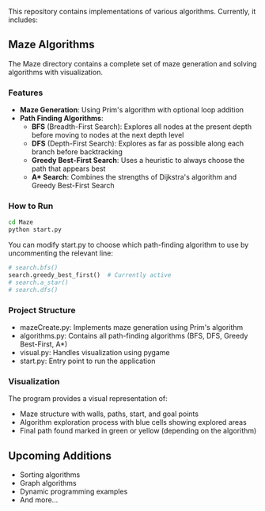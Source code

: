 This repository contains implementations of various algorithms. Currently, it includes:

## Maze Algorithms

The Maze directory contains a complete set of maze generation and solving algorithms with visualization.

### Features

- **Maze Generation**: Using Prim's algorithm with optional loop addition
- **Path Finding Algorithms**:
  - **BFS** (Breadth-First Search): Explores all nodes at the present depth before moving to nodes at the next depth level
  - **DFS** (Depth-First Search): Explores as far as possible along each branch before backtracking
  - **Greedy Best-First Search**: Uses a heuristic to always choose the path that appears best
  - **A\* Search**: Combines the strengths of Dijkstra's algorithm and Greedy Best-First Search

### How to Run

```bash
cd Maze
python start.py
```

You can modify start.py to choose which path-finding algorithm to use by uncommenting the relevant line:

```python
# search.bfs()
search.greedy_best_first()  # Currently active
# search.a_star()
# search.dfs()
```

### Project Structure

- mazeCreate.py: Implements maze generation using Prim's algorithm
- algorithms.py: Contains all path-finding algorithms (BFS, DFS, Greedy Best-First, A*)
- visual.py: Handles visualization using pygame
- start.py: Entry point to run the application

### Visualization

The program provides a visual representation of:
- Maze structure with walls, paths, start, and goal points
- Algorithm exploration process with blue cells showing explored areas
- Final path found marked in green or yellow (depending on the algorithm)

## Upcoming Additions

- Sorting algorithms
- Graph algorithms
- Dynamic programming examples
- And more...